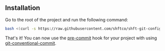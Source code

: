 ## Installation
Go to the root of the project and run the following command:
```bash
bash <(curl -s https://raw.githubusercontent.com/shftco/shft-git-config/main/pre-commit/script.sh)
```

That's it! You can now use the [pre-commit](https://pre-commit.com/) hook for your project with using [git-conventional-commit](https://github.com/qoomon/git-conventional-commits).

